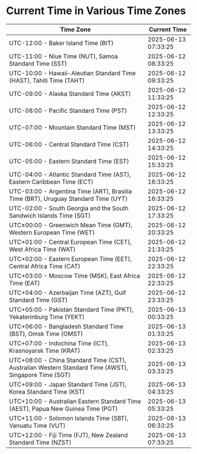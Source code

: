 # Current Time in Various Time Zones

| Time Zone | Current Time |
|-----------|--------------|
| UTC-12:00 - Baker Island Time (BIT) | 2025-06-13 07:33:25 |
| UTC-11:00 - Niue Time (NUT), Samoa Standard Time (SST) | 2025-06-12 08:33:25 |
| UTC-10:00 - Hawaii-Aleutian Standard Time (HAST), Tahiti Time (TAHT) | 2025-06-12 09:33:25 |
| UTC-09:00 - Alaska Standard Time (AKST) | 2025-06-12 11:33:25 |
| UTC-08:00 - Pacific Standard Time (PST) | 2025-06-12 12:33:25 |
| UTC-07:00 - Mountain Standard Time (MST) | 2025-06-12 13:33:25 |
| UTC-06:00 - Central Standard Time (CST) | 2025-06-12 14:33:25 |
| UTC-05:00 - Eastern Standard Time (EST) | 2025-06-12 15:33:25 |
| UTC-04:00 - Atlantic Standard Time (AST), Eastern Caribbean Time (ECT) | 2025-06-12 16:33:25 |
| UTC-03:00 - Argentina Time (ART), Brasília Time (BRT), Uruguay Standard Time (UYT) | 2025-06-12 16:33:25 |
| UTC-02:00 - South Georgia and the South Sandwich Islands Time (SGT) | 2025-06-12 17:33:25 |
| UTC±00:00 - Greenwich Mean Time (GMT), Western European Time (WET) | 2025-06-12 20:33:25 |
| UTC+01:00 - Central European Time (CET), West Africa Time (WAT) | 2025-06-12 21:33:25 |
| UTC+02:00 - Eastern European Time (EET), Central Africa Time (CAT) | 2025-06-12 22:33:25 |
| UTC+03:00 - Moscow Time (MSK), East Africa Time (EAT) | 2025-06-12 22:33:25 |
| UTC+04:00 - Azerbaijan Time (AZT), Gulf Standard Time (GST) | 2025-06-12 23:33:25 |
| UTC+05:00 - Pakistan Standard Time (PKT), Yekaterinburg Time (YEKT) | 2025-06-13 00:33:25 |
| UTC+06:00 - Bangladesh Standard Time (BST), Omsk Time (OMST) | 2025-06-13 01:33:25 |
| UTC+07:00 - Indochina Time (ICT), Krasnoyarsk Time (KRAT) | 2025-06-13 02:33:25 |
| UTC+08:00 - China Standard Time (CST), Australian Western Standard Time (AWST), Singapore Time (SGT) | 2025-06-13 03:33:25 |
| UTC+09:00 - Japan Standard Time (JST), Korea Standard Time (KST) | 2025-06-13 04:33:25 |
| UTC+10:00 - Australian Eastern Standard Time (AEST), Papua New Guinea Time (PGT) | 2025-06-13 05:33:25 |
| UTC+11:00 - Solomon Islands Time (SBT), Vanuatu Time (VUT) | 2025-06-13 06:33:25 |
| UTC+12:00 - Fiji Time (FJT), New Zealand Standard Time (NZST) | 2025-06-13 07:33:25 |
